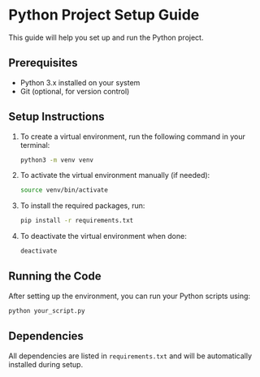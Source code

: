 # Python Project Setup Guide

This guide will help you set up and run the Python project.

## Prerequisites

- Python 3.x installed on your system
- Git (optional, for version control)

## Setup Instructions

1. To create a virtual environment, run the following command in your terminal:

   ```bash
   python3 -m venv venv
   ```

2. To activate the virtual environment manually (if needed):

   ```bash
   source venv/bin/activate
   ```

3. To install the required packages, run:

   ```bash
   pip install -r requirements.txt
   ```

4. To deactivate the virtual environment when done:
   ```bash
   deactivate
   ```

## Running the Code

After setting up the environment, you can run your Python scripts using:

```bash
python your_script.py
```

## Dependencies

All dependencies are listed in `requirements.txt` and will be automatically installed during setup.
